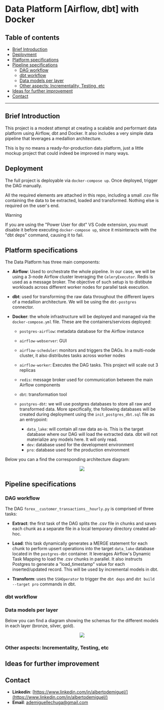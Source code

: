 # Data Platform [Airflow, dbt] with Docker

## Table of contents

* [Brief Introduction]()
* [Deployment]()
* [Platform specifications]()
* [Pipeline specifications]()
  * [DAG workflow]()
  * [dbt workflow]()
  * [Data models per layer]()
  * [Other aspects: Incrementality, Testing, etc]()
* [Ideas for further improvement]()
* [Contact]()
  
-------------------

## Brief Introduction

This project is a modest attempt at creating a scalable and performant data platform using Airflow, dbt and Docker. It also includes a very simple data pipeline that leverages a medallion architecture. 

This is by no means a ready-for-production data platform, just a little mockup project that could indeed be improved in many ways.

## Deployment

The full project is deployable via `docker-compose up`. Once deployed, trigger the DAG manually.

All the required elements are attached in this repo, including a small .csv file containing the data to be extracted, loaded and transformed. Nothing else is required on the user's end.

> [!WARNING]
> If you are using the "Power User for dbt" VS Code extension, you must disable it before executing `docker-compose up`, since it misinteracts with the "dbt deps" command, causing it to fail.

## Platform specifications

The Data Platform has three main components:

- **Airflow**: Used to orchestrate the whole pipeline. In our case, we will be using a 3-node Airflow cluster leveraging the `CeleryExecutor`. Redis is used as a message broker. The objective of such setup is to distibute workloads across different worker nodes for parallel task execution.
    
- **dbt**: used for transforming the raw data throughout the different layers of a medallion architecture. We will be using the `dbt-postgres` connector.

-  **Docker**: the whole infrastructure will be deployed and managed via the `docker-compose.yml` file. These are the containers/services deployed:

    - `postgres-airflow`: metadata database for the Airflow instance
    - `airflow-webserver`: GUI
    - `airflow-scheduler`: monitors and triggers the DAGs. In a multi-node cluster, it also distributes tasks across worker nodes
    - `airflow-worker`: Executes the DAG tasks. This project will scale out 3 replicas
    - `redis`: message broker used for communication between the main Airflow components
    - `dbt`: transformation tool
    - `postgres-dbt`: we will use postgres databases to store all raw and transformed data. More specifically, the following databases will be created during deployment using the `init_postgres_dbt.sql` file as an entrypoint:
      
      - `data_lake`: will contain all raw data as-is. This is the target database where our DAG will load the extracted data. dbt will not materialize any models here. It will only read.
      - `dev`: database used for the development environment
      - `pro`: database used for the production environment
      
Below you can a find the corresponding architecture diagram:

<p align="center">
  <img src="https://github.com/user-attachments/assets/5a7efeb1-572c-4b46-af96-15296e211612">
</p>

## Pipeline specifications

### DAG workflow

The DAG `forex__customer_transactions__hourly.py` is comprised of three tasks:
  
  - **Extract**: the first task of the DAG splits the .csv file in chunks and saves each chunk as a separate file in a local temporary directory created ad-hoc.
 
  - **Load**: this task dynamically generates a MERGE statement for each chunk to perform upsert operations into the target `data_lake` database located in the `postgres-dbt` container. It leverages Airflow's Dynamic Task Mapping to load the .csv chunks in parallel. It also instructs Postgres to generate a "load_timestamp" value for each inserted/updated record. This will be used by incremental models in dbt.
 
  - **Transform**: uses the `SSHOperator` to trigger the `dbt deps` and `dbt build --target pro` commands in dbt.

### dbt workflow

### Data models per layer

Below you can find a diagram showing the schemas for the different models in each layer (bronze, silver, gold).

<p align="center">
  <img src="https://github.com/user-attachments/assets/661da6c4-01d8-49dc-8859-6224e4d32331">
</p>

### Other aspects: Incrementality, Testing, etc







## Ideas for further improvement






## Contact

- **Linkedin**: [https://www.linkedin.com/in/albertodemiguel/](https://www.linkedin.com/in/albertodemiguel/)
- **Email**: [ademiguellechuga@gmail.com](ademiguellechuga@gmail.com)
